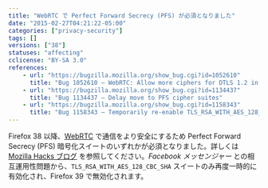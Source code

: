 ```yaml
---
title: "WebRTC で Perfect Forward Secrecy (PFS) が必須となりました"
date: "2015-02-27T04:21:22-05:00"
categories: ["privacy-security"]
tags: []
versions: ["38"]
statuses: "affecting"
cclicense: "BY-SA 3.0"
references:
    - url: "https://bugzilla.mozilla.org/show_bug.cgi?id=1052610"
      title: "Bug 1052610 – WebRTC: Allow more ciphers for DTLS 1.2 in Firefox Nightly 34.0a1 (cannot perform DTLS with OpenSSL)"
    - url: "https://bugzilla.mozilla.org/show_bug.cgi?id=1134437"
      title: "Bug 1134437 – Delay move to PFS cipher suites"
    - url: "https://bugzilla.mozilla.org/show_bug.cgi?id=1158343"
      title: "Bug 1158343 – Temporarily re-enable TLS_RSA_WITH_AES_128_CBC_SHA for WebRTC"
---
```

Firefox 38 以降、[WebRTC](https://developer.mozilla.org/ja/docs/Web/Guide/API/WebRTC) で通信をより安全にするため Perfect Forward Secrecy (PFS) 暗号化スイートのいずれかが必須となりました。詳しくは [Mozilla Hacks ブログ](https://hacks.mozilla.org/2015/02/webrtc-requires-perfect-forward-secrecy-pfs-starting-in-firefox-38/) を参照してください。*Facebook メッセンジャー* との相互運用性問題から、`TLS_RSA_WITH_AES_128_CBC_SHA` スイートのみ再度一時的に有効化され、Firefox 39 で無効化されます。
